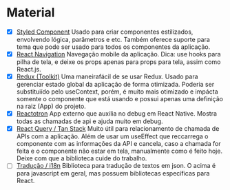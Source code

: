 # Material

- [x] [Styled Component](https://styled-components.com/)
      Usado para criar componentes estilizados, envolvendo lógica, parâmetros e etc. Também oferece suporte para tema que pode ser usado para todos os componentes da aplicação.
- [x] [React Navigation](https://reactnavigation.org/)
      Navegação mobile da aplicação. Dica: use hooks para pilha de tela, e deixe os props apenas para props para tela, assim como React.js.
- [x] [Redux (Toolkit)](https://redux-toolkit.js.org/)
      Uma maneirafácil de se usar Redux. Usado para gerenciar estado global da aplicação de forma otimizada. Poderia ser substituiído pelo useContext, porém, é muito mais otimizado e impácta somente o componente que está usando e possui apenas uma definição na raiz (App) do projeto.
- [x] [Reactotron](https://github.com/infinitered/reactotron)
      App externo que auxilia no debug em React Native. Mostra todas as chamadas de api e ajuda muito em debug.
- [x] [React Query / Tan Stack](https://tanstack.com/query/latest)
      Muito útil para relacionamento de chamada de APIs com a aplicação. Além de usar um useEffect que reccarrega o componente com as informações da API e cancela, caso a chamada for feita e o componente não estar em tela, manualmente como é feito hoje. Deixe com que a biblioteca cuide do trabalho.
- [ ] [Tradução / i18n](https://www.npmjs.com/package/i18n)
      Biblioteca para tradução de textos em json. O acima é para javascript em geral, mas possuem bibliotecas específicas para React.
